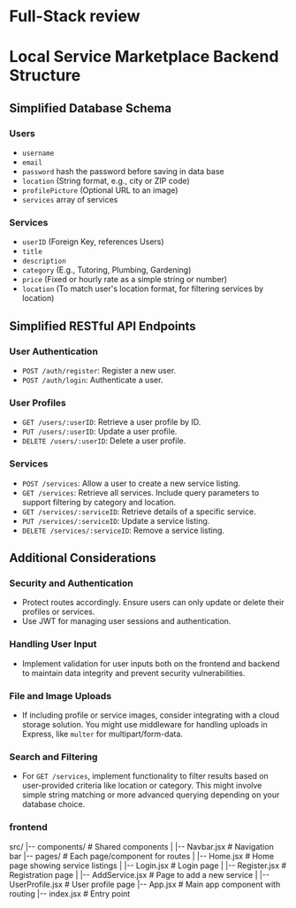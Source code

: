 # Full-Stack review 


# Local Service Marketplace Backend Structure


## Simplified Database Schema


### Users
- `username`
- `email`
- `password`  hash the password before saving in data base
- `location` (String format, e.g., city or ZIP code)
- `profilePicture` (Optional URL to an image)
- `services` array of services
### Services
- `userID` (Foreign Key, references Users)
- `title`
- `description`
- `category` (E.g., Tutoring, Plumbing, Gardening)
- `price` (Fixed or hourly rate as a simple string or number)
- `location` (To match user's location format, for filtering services by location)


## Simplified RESTful API Endpoints


### User Authentication
- `POST /auth/register`: Register a new user.
- `POST /auth/login`: Authenticate a user.
### User Profiles
- `GET /users/:userID`: Retrieve a user profile by ID.
- `PUT /users/:userID`: Update a user profile.
- `DELETE /users/:userID`: Delete a user profile.
### Services
- `POST /services`: Allow a user to create a new service listing.
- `GET /services`: Retrieve all services. Include query parameters to support filtering by category and location.
- `GET /services/:serviceID`: Retrieve details of a specific service.
- `PUT /services/:serviceID`: Update a service listing.
- `DELETE /services/:serviceID`: Remove a service listing.

## Additional Considerations


### Security and Authentication
- Protect routes accordingly. Ensure users can only update or delete their profiles or services.
- Use JWT for managing user sessions and authentication.

### Handling User Input

- Implement validation for user inputs both on the frontend and backend to maintain data integrity and prevent security vulnerabilities.

### File and Image Uploads
- If including profile or service images, consider integrating with a cloud storage solution. You might use middleware for handling uploads in Express, like `multer` for multipart/form-data.


### Search and Filtering
- For `GET /services`, implement functionality to filter results based on user-provided criteria like location or category. This might involve simple string matching or more advanced querying depending on your database choice.



### frontend


src/
|-- components/           # Shared components
|   |-- Navbar.jsx        # Navigation bar
|-- pages/                # Each page/component for routes
|   |-- Home.jsx          # Home page showing service listings
|   |-- Login.jsx         # Login page
|   |-- Register.jsx      # Registration page
|   |-- AddService.jsx    # Page to add a new service
|   |-- UserProfile.jsx   # User profile page
|-- App.jsx               # Main app component with routing
|-- index.jsx             # Entry point
